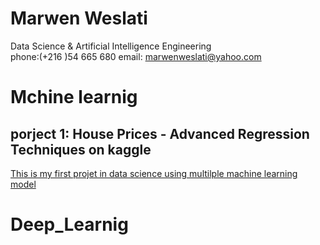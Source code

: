 # Marwen Weslati
Data Science & Artificial Intelligence Engineering<br>
phone:(+216 )54 665 680 email: marwenweslati@yahoo.com

# Mchine learnig 

## porject 1: House Prices - Advanced Regression Techniques on kaggle 
[This is my first projet in data science using multilple machine learning model](https://github.com/Marwen-93/marwen_weslati/blob/main/house-prices-beginner.ipynb)



# Deep_Learnig


